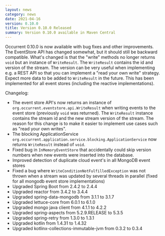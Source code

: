 ```yaml
---
layout: news
category: news
date: 2021-04-16
version: 0.10.0
title: Version 0.10.0 Released 
summary: Version 0.10.0 available in Maven Central 
---
```


Occurrent 0.10.0 is now available with bug fixes and other improvements. The EventStore API has changed somewhat, but it should still be backward compatible. What's changed is that the "write" methods
no longer returns `void` but an instance of `WriteResult`. The `WriteResult` contains the id and version of the stream. The version can be very useful when implementing e.g. a REST API so that you 
can implement a "read your own write" strategy. Expect more data to be added to `WriteResult` in the future. This has been implemented for all event stores (including the reactive implementations).

Changelog:

* The event store API's now returns an instance of `org.occurrent.eventstore.api.WriteResult` when writing events to the event store (previously `void` was returned). 
  The `WriteResult` instance contains the stream id and the new stream version of the stream. The reason for this change is to make it easier to implement use cases such
  as "read your own writes".
* The blocking ApplicationService `org.occurrent.application.service.blocking.ApplicationService` now returns `WriteResult` instead of `void`.
* Fixed bug in `InMemoryEventStore` that accidentally could skip version numbers when new events were inserted into the database.
* Improved detection of duplicate cloud event's in all MongoDB event stores
* Fixed a bug where `WriteConditionNotFulfilledException` was not thrown when a stream was updated by several threads in parallel (fixed for all mongodb event store implementations)
* Upgraded Spring Boot from 2.4.2 to 2.4.4
* Upgraded reactor from 3.4.2 to 3.4.4
* Upgraded spring-data-mongodb from 3.1.1 to 3.1.7
* Upgraded lettuce-core from 6.0.1 to 6.1.0
* Upgraded mongo java client from 4.1.1 to 4.2.2
* Upgraded spring-aspects from 5.2.9.RELEASE to 5.3.5
* Upgraded spring-retry from 1.3.0 to 1.3.1
* Upgraded kotlin from 1.4.31 to 1.4.32
* Upgraded kotlinx-collections-immutable-jvm from 0.3.2 to 0.3.4